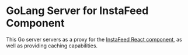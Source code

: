 # GoLang Server for InstaFeed Component
This Go server servers as a proxy for the [InstaFeed React component](https://github.com/fs1g17/instafeed), as well as providing caching capabilities. 

